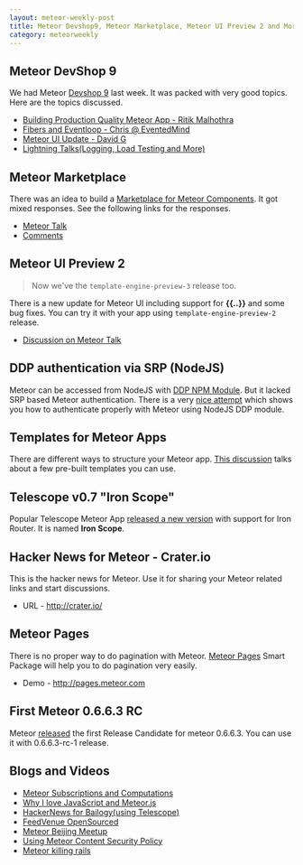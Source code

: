 ```yaml
---
layout: meteor-weekly-post
title: Meteor Devshop9, Meteor Marketplace, Meteor UI Preview 2 and More
category: meteorweekly
---
```


## Meteor DevShop 9

We had Meteor [Devshop 9](http://www.meetup.com/Meteor-SFBay/events/141233822/) last week. It was packed with very good topics. Here are the topics discussed.

* [Building Production Quality Meteor App - Ritik Malhothra](http://www.youtube.com/watch?v=GMSth8t8gK0&feature=share&t=11m37s)
* [Fibers and Eventloop - Chris @ EventedMind](http://www.youtube.com/watch?v=GMSth8t8gK0&feature=share&t=41m)
* [Meteor UI Update - David G](http://www.youtube.com/watch?v=GMSth8t8gK0&feature=share&t=1h10m38s)
* [Lightning Talks(Logging, Load Testing and More)](http://www.youtube.com/watch?v=GMSth8t8gK0&feature=share&t=1h46m45s)

## Meteor Marketplace

There was an idea to build a [Marketplace for Meteor Components](http://meteorhacks.com/the-meteor-marketplace.html). It got mixed responses. See the following links for the responses.

* [Meteor Talk](https://groups.google.com/forum/#!topic/meteor-talk/IgBQwZLVg7s)
* [Comments](http://goo.gl/dDYBdE)

## Meteor UI Preview 2 

> Now we've the `template-engine-preview-3` release too.

There is a new update for Meteor UI including support for **\{\{..\}\}** and some bug fixes. You can try it with your app using `template-engine-preview-2` release.

* [Discussion on Meteor Talk](https://groups.google.com/d/msg/meteor-core/gHSSlyxifec/Q291CV6SwQwJ)


## DDP authentication via SRP (NodeJS)

Meteor can be accessed from NodeJS with [DDP NPM Module](https://npmjs.org/package/ddp). But it lacked SRP based Meteor authentication. There is a very [nice attempt](https://github.com/emgee3/srp-test) which shows you how to authenticate properly with Meteor using NodeJS DDP module.

## Templates for Meteor Apps

There are different ways to structure your Meteor app. [This discussion](https://groups.google.com/forum/#!topic/meteor-talk/OAgAI4mudgw) talks about a few pre-built templates you can use.

## Telescope v0.7 "Iron Scope"

Popular Telescope Meteor App [released a new version](https://groups.google.com/forum/#!topic/meteor-talk/IX21n739EMU) with support for Iron Router. It is named **Iron Scope**.

## Hacker News for Meteor - Crater.io

This is the hacker news for Meteor. Use it for sharing your Meteor related links and start discussions. 

* URL - <http://crater.io/>

## Meteor Pages

There is no proper way to do pagination with Meteor. [Meteor Pages](https://github.com/alethes/meteor-pages) Smart Package will help you to do pagination very easily.

* Demo - <http://pages.meteor.com>

## First Meteor 0.6.6.3 RC 

Meteor [released](https://groups.google.com/forum/#!topic/meteor-core/YYWkHwTvUP0) the first Release Candidate for meteor 0.6.6.3. You can use it with 0.6.6.3-rc-1 release.

## Blogs and Videos

* [Meteor Subscriptions and Computations](https://www.eventedmind.com/feed/GWNPanQChaM7LKKEt)
* [Why I love JavaScript and Meteor.js](http://meteor.hromnik.com/blog/why-i-love-javascript-and-meteor-js)
* [HackerNews for Bailogy(using Telescope)](http://www.hackb.io/)
* [FeedVenue OpenSourced](https://github.com/andreioprisan/feedvenue)
* [Meteor Beijing Meetup](http://www.meteor.com/blog/2013/10/31/the-first-meteor-beijing-meetup)
* [Using Meteor Content Security Policy](http://www.meteor.com/blog/2013/10/27/defense-in-depth-securing-meteor-apps-with-content-security-policy)
* [Meteor killing rails](http://differential.io/blog/meteor-killin-rails)
